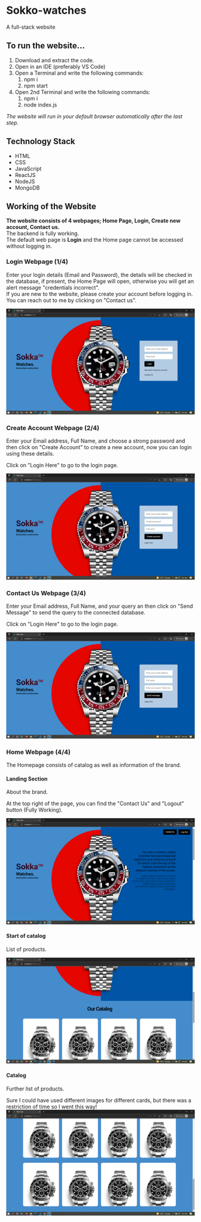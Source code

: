 # Sokko-watches
A full-stack website

## To run the website...
1. Download and extract the code.
2. Open in an IDE (preferably VS Code)
3. Open a Terminal and write the following commands:
    1. npm i
    2. npm start
4. Open 2nd Terminal and write the following commands:
    1. npm i
    2. node index.js

_The website will run in your default browser automatically after the last step._

## Technology Stack
* HTML
* CSS
* JavaScript
* ReactJS
* NodeJS
* MongoDB

## Working of the Website
__The website consists of 4 webpages; Home Page, Login, Create new account, Contact us.__  
The backend is fully working.  
The default web page is __Login__ and the Home page cannot be accessed without logging in.  

### Login Webpage (1/4)
Enter your login details (Email and Password), the details will be checked in the database, if present, the Home Page will open, otherwise you will get an alert message "credentials incorrect".  
If you are new to the website, please create your account before logging in.  
You can reach out to me by clicking on "Contact us".  

![Login](./README%20PICS/LOGIN.png)

### Create Account Webpage (2/4)
Enter your Email address, Full Name, and choose a strong password and then click on "Create Account" to create a new account, now you can login using these details.   

Click on "Login Here" to go to the login page.  

![CREATE](./README%20PICS/CREATE.png)

### Contact Us Webpage (3/4)
Enter your Email address, Full Name, and your query an then click on "Send Message" to send the query to the connected database.  

Click on "Login Here" to go to the login page.  

![CONTACT](./README%20PICS/CONTACT.png)

### Home Webpage (4/4)
The Homepage consists of catalog as well as information of the brand.
#### Landing Section
About the brand.   

At the top right of the page, you can find the "Contact Us" and "Logout" button (Fully Working).   

![HOME-1](./README%20PICS/HOME.png)

#### Start of catalog
List of products.   

![HOME-2](./README%20PICS/HOME-2.png)
#### Catalog
Further list of products.  

Sure I could have used different images for different cards, but there was a restriction of time so I went this way!
![HOME-3](./README%20PICS/HOME-3.png)
